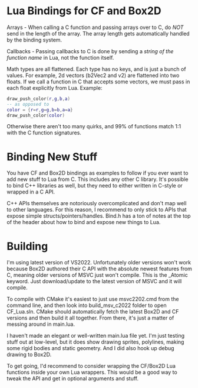 # Lua Bindings for CF and Box2D

Arrays - When calling a C function and passing arrays over to C, do *NOT* send in the length of the array. The array length gets automatically handled by the binding system.

Callbacks - Passing callbacks to C is done by sending a *string of the function name* in Lua, not the function itself.

Math types are all flattened. Each type has no keys, and is just a bunch of values. For example, 2d vectors (b2Vec2 and v2) are flattened into two floats. If we call a function in C that accepts some vectors, we must pass in each float explicitly from Lua. Example:

```lua
draw_push_color(r,g,b,a)
-- as opposed to
color = {r=r,g=g,b=b,a=a}
draw_push_color(color)
```

Otherwise there aren't too many quirks, and 99% of functions match 1:1 with the C function signatures.


# Binding New Stuff

You have CF and Box2D bindings as examples to follow if you ever want to add new stuff to Lua from C. This includes any other C library. It's possible to bind C++ libraries as well, but they need to either written in C-style or wrapped in a C API.

C++ APIs themselves are notoriously overcomplicated and don't map well to other languages. For this reason, I recommend to only stick to APIs that expose simple structs/pointers/handles. Bind.h has a ton of notes at the top of the header about how to bind and expose new things to Lua.


# Building

I'm using latest version of VS2022. Unfortunately older versions won't work because Box2D authored their C API with the absolute newest features from C, meaning older versions of MSVC just won't compile. This is the _Atomic keyword. Just download/update to the latest version of MSVC and it will compile.

To compile with CMake it's easiest to just use msvc2202.cmd from the command line, and then look into build_msv_c2022 folder to open CF_Lua.sln. CMake should automatically fetch the latest Box2D and CF versions and then build it all together. From there, it's just a matter of messing around in main.lua.

I haven't made an elegant or well-written main.lua file yet. I'm just testing stuff out at low-level, but it does show drawing sprites, polylines, making some rigid bodies and static geometry. And I did also hook up debug drawing to Box2D.

To get going, I'd recommend to consider wrapping the CF/Box2D Lua functions inside your own Lua wrappers. This would be a good way to tweak the API and get in optional arguments and stuff.
